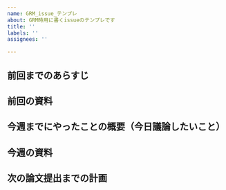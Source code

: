 ```yaml
---
name: GRM_issue_テンプレ
about: GRM時用に書くissueのテンプレです
title: ''
labels: ''
assignees: ''

---
```


## 前回までのあらすじ

## 前回の資料

## 今週までにやったことの概要（今日議論したいこと）

## 今週の資料

## 次の論文提出までの計画
